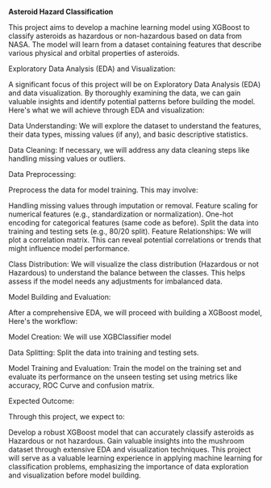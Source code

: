 
**Asteroid Hazard Classification**

This project aims to develop a machine learning model using XGBoost to classify asteroids as hazardous or non-hazardous based on data from NASA. The model will learn from a dataset containing features that describe various physical and orbital properties of asteroids.

Exploratory Data Analysis (EDA) and Visualization:

A significant focus of this project will be on Exploratory Data Analysis (EDA) and data visualization. By thoroughly examining the data, we can gain valuable insights and identify potential patterns before building the model. Here's what we will achieve through EDA and visualization:

Data Understanding: We will explore the dataset to understand the features, their data types, missing values (if any), and basic descriptive statistics.

Data Cleaning: If necessary, we will address any data cleaning steps like handling missing values or outliers.

Data Preprocessing:

Preprocess the data for model training. This may involve:

Handling missing values through imputation or removal.
Feature scaling for numerical features (e.g., standardization or normalization).
One-hot encoding for categorical features (same code as before).
Split the data into training and testing sets (e.g., 80/20 split).
Feature Relationships: We will plot a correlation matrix. This can reveal potential correlations or trends that might influence model performance.

Class Distribution: We will visualize the class distribution (Hazardous or not Hazardous) to understand the balance between the classes. This helps assess if the model needs any adjustments for imbalanced data.

Model Building and Evaluation:

After a comprehensive EDA, we will proceed with building a XGBoost model, Here's the workflow:

Model Creation: We will use XGBClassifier model

Data Splitting: Split the data into training and testing sets.

Model Training and Evaluation: Train the model on the training set and evaluate its performance on the unseen testing set using metrics like accuracy, ROC Curve and confusion matrix.

Expected Outcome:

Through this project, we expect to:

Develop a robust XGBoost model that can accurately classify asteroids as Hazardous or not hazardous.
Gain valuable insights into the mushroom dataset through extensive EDA and visualization techniques.
This project will serve as a valuable learning experience in applying machine learning for classification problems, emphasizing the importance of data exploration and visualization before model building.
